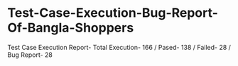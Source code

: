 # Test-Case-Execution-Bug-Report-Of-Bangla-Shoppers
Test Case Execution Report- Total Execution- 166 / Pased- 138 / Failed- 28 / Bug Report- 28
